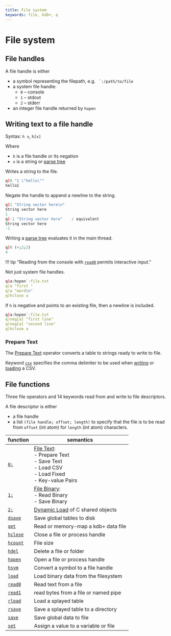 ```yaml
---
title: File system
keywords: file, kdb+, q
---
```


# File system



## File handles

A file handle is either

-   a symbol representing the filepath, e.g. `` `:/path/to/file``
-   a system file handle:
    +   `0` – console
    +   `1` – stdout
    +   `2` – stderr
-   an integer file handle returned by `hopen`


## Writing text to a file handle

Syntax: `h x`, `h[x]`

Where 

-   `h` is a file handle or its negation
-   `x` is a string or [parse tree](parsetrees.md)

Writes a string to the file.

```q
q)0 "1 \"hello\""
hello1
```

Negate the handle to append a newline to the string.

```q
q)1 "String vector here\n"
String vector here
1
q)-1 "String vector here"    / equivalent
String vector here
-1
```

Writing a [parse tree](parsetrees.md) evaluates it in the main thread.

```q
q)0 (+;2;2)
4
```

!!! tip "Reading from the console with [`read0`](../ref/read0.md#file-handle) permits interactive input."

Not just system file handles.

```q
q)a:hopen`:file.txt
q)a "first "
q)a "word\n"
q)hclose a
```

If `h` is negative and points to an existing file, then a newline is included.

```q
q)a:hopen`:file.txt
q)neg[a] "first line"
q)neg[a] "second line"
q)hclose a
```


### Prepare Text

The [Prepare Text](../ref/file-text.md#prepare-text) operator converts a table to strings ready to write to file. 

Keyword [`csv`](../ref/csv.md) specifies the comma delimiter to be used when [writing](../ref/file-text.md#save-text) or [loading](../ref/file-text.md#load-csv) a CSV.


## File functions

Three file operators and 14 keywords read from and write to file descriptors.

A file descriptor is either 

- a file handle
- a list `(file handle; offset; length)` to specify that the file is to be read from `offset` (int atom) for `length` (int atom) characters. 

function                           | semantics
-----------------------------------|-----------------------
[`0:`](../ref/file-text.md)        | [File Text](../ref/file-text.md):<br>- Prepare Text<br>- Save Text<br>- Load CSV<br>- Load Fixed<br>- Key-value Pairs
[`1:`](../ref/file-binary.md)      | [File Binary](../ref/file-binary.md):<br>- Read Binary<br>- Save Binary
[`2:`](../ref/dynamic-load.md)     | [Dynamic Load](../ref/dynamic-load.md) of C shared objects
[`dsave`](../ref/dsave.md)         | Save global tables to disk
[`get`](../ref/get.md#get)         | Read or memory-map a kdb+ data file
[`hclose`](../ref/hopen.md#hclose) | Close a file or process handle
[`hcount`](../ref/hcount.md)       | File size
[`hdel`](../ref/hdel.md)           | Delete a file or folder
[`hopen`](../ref/hopen.md#hopen)   | Open a file or process handle
[`hsym`](../ref/hsym.md)           | Convert a symbol to a file handle
[`load`](../ref/load.md)           | Load binary data from the filesystem
[`read0`](../ref/read0.md)         | Read text from a file
[`read1`](../ref/read1.md)         | read bytes from a file or named pipe
[`rload`](../ref/load.md#rload)    | Load a splayed table
[`rsave`](../ref/save.md#rsave)    | Save a splayed table to a directory
[`save`](../ref/save.md#save)      | Save global data to file
[`set`](../ref/get.md#set)         | Assign a value to a variable or file


